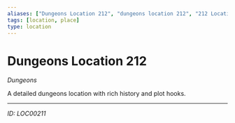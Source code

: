 ```yaml
---
aliases: ["Dungeons Location 212", "dungeons location 212", "212 Location Dungeons"]
tags: [location, place]
type: location
---
```


# Dungeons Location 212

*Dungeons*

A detailed dungeons location with rich history and plot hooks.

---
*ID: LOC00211*